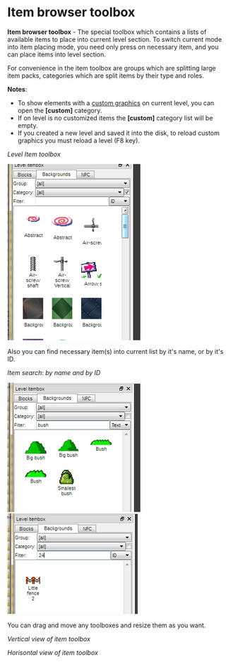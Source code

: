 # Item browser toolbox

**Item browser toolbox** - The special toolbox which contains a lists of available items to place into current level section. To switch current mode into item placing mode, you need only press on necessary item, and you can place items into level section.

For convenience in the item toolbox are groups which are splitting large item packs, categories which are split items by their type and roles.

**Notes**:
- To show elements with a <u>custom graphics</u> on current level, you can open the **\[custom\]** category.
- If on level is no customized items the **\[custom\]** category list will be empty.
- If you created a new level and saved it into the disk, to reload custom graphics you must reload a level (F8 key).

_Level Item toolbox_

![0toolbox_items](screenshots/LevelEditing/Items/0toolbox_items.png)

Also you can find necessary item(s) into current list by it's name, or by it's ID.


_Item search: by name and by ID_

![0toolbox_items_filter1](screenshots/LevelEditing/Items/0toolbox_items_filter1.png) ![0toolbox_items_filter2](screenshots/LevelEditing/Items/0toolbox_items_filter2.png)

You can drag and move any toolboxes and resize them as you want.

_Vertical view of item toolbox_

<ImageZoom 
  alt="0toolbox_items_pos1"
  url="screenshots/LevelEditing/Items/0toolbox_items_pos1.png" 
  :border="true" 
/>

_Horisontal view of item toolbox_

<ImageZoom 
  alt="0toolbox_items_pos2"
  url="screenshots/LevelEditing/Items/0toolbox_items_pos2.png" 
  :border="true" 
/>
